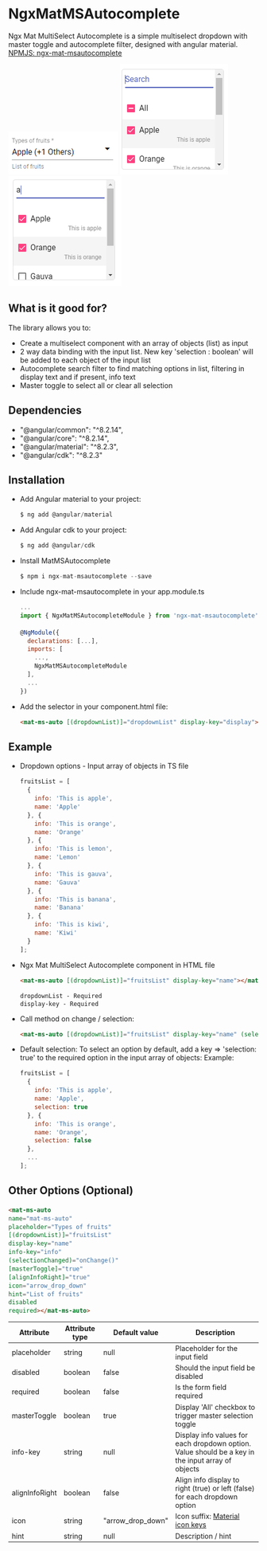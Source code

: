 # NgxMatMSAutocomplete

Ngx Mat MultiSelect Autocomplete is a simple multiselect dropdown with master toggle and autocomplete filter, designed with angular material. [NPMJS: ngx-mat-msautocomplete](https://www.npmjs.com/package/ngx-mat-msautocomplete)

<img src="images/ngx-mat-msautocomplete.PNG">

<img src="images/master-toggle.PNG">

<img src="images/dropdown-autocomplete.PNG">

## What is it good for?

The library allows you to:

- Create a multiselect component with an array of objects (list) as input
- 2 way data binding with the input list. New key 'selection : boolean' will be added to each object of the input list
- Autocomplete search filter to find matching options in list, filtering in display text and if present, info text
- Master toggle to select all or clear all selection

## Dependencies

- "@angular/common": "^8.2.14",
- "@angular/core": "^8.2.14",
- "@angular/material": "^8.2.3",
- "@angular/cdk": "^8.2.3"

## Installation

- Add Angular material to your project:
    ```javascript
    $ ng add @angular/material
    ```

- Add Angular cdk to your project:
    ```javascript
    $ ng add @angular/cdk
    ```

- Install MatMSAutocomplete
    ```javascript
    $ npm i ngx-mat-msautocomplete --save
    ```

- Include ngx-mat-msautocomplete in your app.module.ts
    ```javascript
    ...
    import { NgxMatMSAutocompleteModule } from 'ngx-mat-msautocomplete';
    
    @NgModule({
      declarations: [...],
      imports: [
        ...,
        NgxMatMSAutocompleteModule
      ],
      ...
    })
    ```

- Add the selector in your component.html file:
    ```html
    <mat-ms-auto [(dropdownList)]="dropdownList" display-key="display"></mat-ms-auto>
    ```
    
## Example

- Dropdown options - Input array of objects in TS file
    ```javascript
    fruitsList = [
      {
        info: 'This is apple',
        name: 'Apple'
      }, {
        info: 'This is orange',
        name: 'Orange'
      }, {
        info: 'This is lemon',
        name: 'Lemon'
      }, {
        info: 'This is gauva',
        name: 'Gauva'
      }, {
        info: 'This is banana',
        name: 'Banana'
      }, {
        info: 'This is kiwi',
        name: 'Kiwi'
      }
    ];
    ```

- Ngx Mat MultiSelect Autocomplete component in HTML file
    ```html
    <mat-ms-auto [(dropdownList)]="fruitsList" display-key="name"></mat-ms-auto>
    ```

    ```
    dropdownList - Required
    display-key - Required
    ```

- Call method on change / selection:
    ```html
    <mat-ms-auto [(dropdownList)]="fruitsList" display-key="name" (selectionChanged)="onChange()"></mat-ms-auto>
    ```

- Default selection:
  To select an option by default, add a key => 'selection: true' to the required option in the input array of objects:
  Example:
    ```javascript
    fruitsList = [
      {
        info: 'This is apple',
        name: 'Apple',
        selection: true
      }, {
        info: 'This is orange',
        name: 'Orange',
        selection: false
      },
      ...
    ];
    ```

## Other Options (Optional)

  ```html
  <mat-ms-auto 
  name="mat-ms-auto"
  placeholder="Types of fruits"
  [(dropdownList)]="fruitsList"
  display-key="name"
  info-key="info"
  (selectionChanged)="onChange()"
  [masterToggle]="true"
  [alignInfoRight]="true"
  icon="arrow_drop_down"
  hint="List of fruits"
  disabled
  required></mat-ms-auto>
  ```

Attribute | Attribute type | Default value | Description
------------ | ------------- | ------------- | -------------
placeholder | string | null | Placeholder for the input field
disabled | boolean | false | Should the input field be disabled
required | boolean | false | Is the form field required
masterToggle | boolean | true | Display 'All' checkbox to trigger master selection toggle
info-key | string | null | Display info values for each dropdown option. Value should be a key in the input array of objects
alignInfoRight | boolean | false | Align info display to right (true) or left (false) for each dropdown option
icon | string | "arrow_drop_down" | Icon suffix: [Material icon keys](https://material.io/resources/icons/?style=baseline)
hint | string | null | Description / hint
